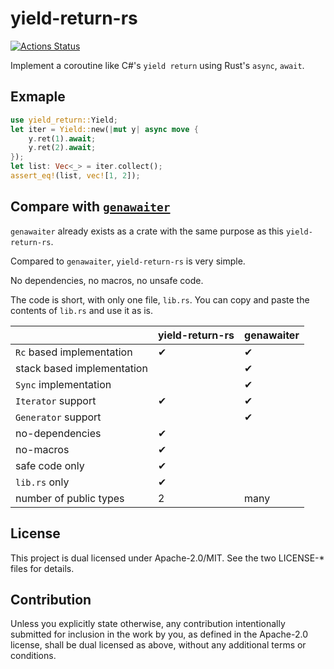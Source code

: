 # yield-return-rs

[![Actions Status](https://github.com/frozenlib/yield-return-rs/workflows/CI/badge.svg)](https://github.com/frozenlib/yield-return-rs/actions)

Implement a coroutine like C#'s `yield return` using Rust's `async`, `await`.

## Exmaple

```rust
use yield_return::Yield;
let iter = Yield::new(|mut y| async move {
    y.ret(1).await;
    y.ret(2).await;
});
let list: Vec<_> = iter.collect();
assert_eq!(list, vec![1, 2]);
```

## Compare with [`genawaiter`](https://github.com/whatisaphone/genawaiter)

`genawaiter` already exists as a crate with the same purpose as this `yield-return-rs`.

Compared to `genawaiter`, `yield-return-rs` is very simple.

No dependencies, no macros, no unsafe code.

The code is short, with only one file, `lib.rs`. You can copy and paste the contents of `lib.rs` and use it as is.

|                            | yield-return-rs | genawaiter |
| -------------------------- | --------------- | ---------- |
| `Rc` based implementation  | ✔               | ✔          |
| stack based implementation |                 | ✔          |
| `Sync` implementation      |                 | ✔          |
| `Iterator` support         | ✔               | ✔          |
| `Generator` support        |                 | ✔          |
| no-dependencies            | ✔               |            |
| no-macros                  | ✔               |            |
| safe code only             | ✔               |            |
| `lib.rs` only              | ✔               |            |
| number of public types     | 2               | many       |

## License

This project is dual licensed under Apache-2.0/MIT. See the two LICENSE-\* files for details.

## Contribution

Unless you explicitly state otherwise, any contribution intentionally submitted for inclusion in the work by you, as defined in the Apache-2.0 license, shall be dual licensed as above, without any additional terms or conditions.
